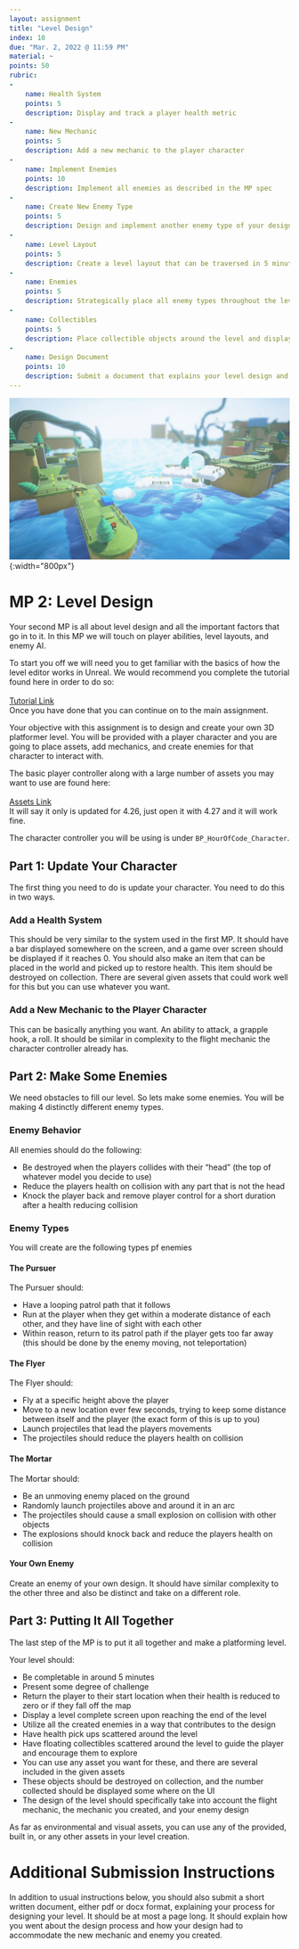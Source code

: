 ```yaml
---
layout: assignment
title: "Level Design"
index: 10
due: "Mar. 2, 2022 @ 11:59 PM"
material: ~
points: 50
rubric:
-
    name: Health System
    points: 5
    description: Display and track a player health metric
-
    name: New Mechanic
    points: 5
    description: Add a new mechanic to the player character
-
    name: Implement Enemies
    points: 10
    description: Implement all enemies as described in the MP spec
-
    name: Create New Enemy Type
    points: 5
    description: Design and implement another enemy type of your design
-
    name: Level Layout
    points: 5
    description: Create a level layout that can be traversed in 5 minutes and has a level complete screen
-
    name: Enemies
    points: 5
    description: Strategically place all enemy types throughout the level
-
    name: Collectibles
    points: 5
    description: Place collectible objects around the level and display them on the UI
-
    name: Design Document
    points: 10
    description: Submit a document that explains your level design and design decisions
---
```

![Matrix](https://github.com/illinois-cs498gd/illinois-cs498gd.github.io/raw/main/img/platform.PNG){:width="800px"}
# MP 2: Level Design
Your second MP is all about level design and all the important factors that go in to it. In this MP we will touch on player abilities, level layouts, and enemy AI.

To start you off we will need you to get familiar with the basics of how the level editor works in Unreal. We would recommend you complete the tutorial found here in order to do so:<br/><br/>
[Tutorial Link](https://docs.unrealengine.com/4.27/en-US/BuildingWorlds/LDQuickStart/0)
<br/>
Once you have done that you can continue on to the main assignment.

Your objective with this assignment is to design and create your own 3D platformer level. You will be provided with a player character and you are going to place assets, add mechanics, and create enemies for that character to interact with.

The basic player controller along with a large number of assets you may want to use are found here: <br/><br/>
[Assets Link](https://www.unrealengine.com/marketplace/en-US/product/unreal-learning-kit-games)<br/>
It will say it only is updated for 4.26, just open it with 4.27 and it will work fine.

The character controller you will be using is under `BP_HourOfCode_Character`.

## Part 1: Update Your Character
The first thing you need to do is update your character. You need to do this in two ways.

### **Add a Health System**
This should be very similar to the system used in the first MP. It should have a bar displayed somewhere on the screen, and a game over screen should be displayed if it reaches 0. You should also make an item that can be placed in the world and picked up to restore health. This item should be destroyed on collection. There are several given assets that could work well for this but you can use whatever you want.

### **Add a New Mechanic to the Player Character**
This can be basically anything you want. An ability to attack, a grapple hook, a roll. It should be similar in complexity to the flight mechanic the character controller already has.

## Part 2: Make Some Enemies
We need obstacles to fill our level. So lets make some enemies. You will be making 4 distinctly different enemy types.
<br/>
### **Enemy Behavior**

All enemies should do the following:
-	Be destroyed when the players collides with their “head” (the top of whatever model you decide to use)
-	Reduce the players health on collision with any part that is not the head
-	Knock the player back and remove player control for a short duration after a health reducing collision


### **Enemy Types**

You will create are the following types pf enemies

#### **The Pursuer** 
The Pursuer should:
-	Have a looping patrol path that it follows
-	Run at the player when they get within a moderate distance of each other, and they have line of sight with each other
-	Within reason, return to its patrol path if the player gets too far away (this should be done by the enemy moving, not teleportation)

#### **The Flyer**
The Flyer should:
-	Fly at a specific height above the player
-	Move to a new location ever few seconds, trying to keep some distance between itself and the player (the exact form of this is up to you)
-	Launch projectiles that lead the players movements
-	The projectiles should reduce the players health on collision

#### **The Mortar** 
The Mortar should:
-	Be an unmoving enemy placed on the ground
-	Randomly launch projectiles above and around it in an arc
-	The projectiles should cause a small explosion on collision with other objects
-	The explosions should knock back and reduce the players health on collision

#### **Your Own Enemy**
Create an enemy of your own design. It should have similar complexity to the other three and also be distinct and take on a different role.

## Part 3: Putting It All Together 
The last step of the MP is to put it all together and make a platforming level.

Your level should:
- Be completable in around 5 minutes
- Present some degree of challenge
- Return the player to their start location when their health is reduced to zero or if they fall off the map
- Display a level complete screen upon reaching the end of the level
- Utilize all the created enemies in a way that contributes to the design
- Have health pick ups scattered around the level
- Have floating collectibles scattered around the level to guide the player and encourage them to explore
- You can use any asset you want for these, and there are several included in the given assets
- These objects should be destroyed on collection, and the number collected should be displayed some where on the UI
- The design of the level should specifically take into account the flight mechanic, the mechanic you created, and your enemy design

As far as environmental and visual assets, you can use any of the provided, built in, or any other assets in your level creation.

# Additional Submission Instructions
In addition to usual instructions below, you should also submit a short written document, either pdf or docx format, explaining your process for designing your level. It should be at most a page long. It should explain how you went about the design process and how your design had to accommodate the new mechanic and enemy you created. 

